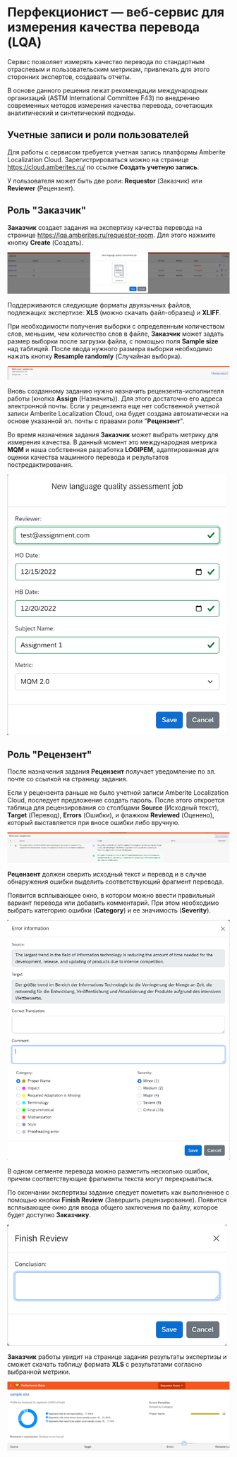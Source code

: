 # Перфекционист — веб-сервис для измерения качества перевода (LQA)

Сервис позволяет измерять качество перевода по стандартным отраслевым и пользовательским метрикам, привлекать для этого сторонних экспертов, создавать отчеты. 

В основе данного решения лежат рекомендации международных организаций (ASTM International Committee F43) по внедрению современных методов измерения качества перевода, сочетающих аналитический и синтетический подходы.

## Учетные записи и роли пользователей

Для работы с сервисом требуется учетная запись платформы Amberite Localization Cloud. Зарегистрироваться можно на странице https://cloud.amberites.ru/ по ссылке **Создать учетную запись**.

У пользователя может быть две роли: **Requestor** (Заказчик) или **Reviewer** (Рецензент).

## Роль "Заказчик"

**Заказчик** создает задания на экспертизу качества перевода на странице https://lqa.amberites.ru/requestor-room. Для этого нажмите кнопку **Create** (Создать).

![perf0](perf0.png)

Поддерживаются следующие форматы двуязычных файлов, подлежащих экспертизе: **XLS** (можно скачать файл-образец) и **XLIFF**.

При необходимости получения выборки с определенным количеством слов, меньшим, чем количество слов в файле, **Заказчик** может задать размер выборки после загрузки файла, с помощью поля **Sample size** над таблицей. После ввода нужного размера выборки необходимо нажать кнопку **Resample randomly** (Случайная выборка).

![perf4](perf4.png)

Вновь созданному заданию нужно назначить рецензента-исполнителя работы (кнопка **Assign** (Назначить)). Для этого достаточно его адреса электронной почты. Если у рецензента еще нет собственной учетной записи Amberite Localization Cloud, она будет создана автоматически на основе указанной эл. почты с правами роли "**Рецензент**".

Во время назначения задания **Заказчик** может выбрать метрику для измерения качества. В данный момент это международная метрика **MQM** и наша собственная разработка **LOGIPEM**, адаптированная для оценки качества машинного перевода и результатов постредактирования.

![perf5](perf5.png)


## Роль "Рецензент"

После назначения задания **Рецензент** получает уведомление по эл. почте со ссылкой на страницу задания. 

Если у рецензента раньше не было учетной записи Amberite Localization Cloud, последует предложение создать пароль. После этого откроется таблица для рецензирования со столбцами **Source** (Исходный текст), **Target** (Перевод), **Errors** (Ошибки), и флажком **Reviewed** (Оценено), который выставляется при вносе ошибки либо вручную.

![perf6](perf6.png)

**Рецензент** должен сверить исходный текст и перевод и в случае обнаружения ошибки выделить соответствующий фрагмент перевода.

Появится всплывающее окно, в котором можно ввести правильный вариант перевода или добавить комментарий. При этом необходимо выбрать категорию ошибки (**Category**) и ее значимость (**Severity**).

![perf1](perf1.png)

В одном сегменте перевода можно разметить несколько ошибок, причем соответствующие фрагменты текста могут перекрываться.

По окончании экспертизы задание следует пометить как выполненное с помощью кнопки **Finish Review** (Завершить рецензирование). Появится всплывающее окно для ввода общего заключения по файлу, которое будет доступно **Заказчику**.

![perf2](perf2.png)

**Заказчик** работы увидит на странице задания результаты экспертизы и сможет скачать таблицу формата **XLS** с результатами согласно выбранной метрики.

![perf3](perf3.png)